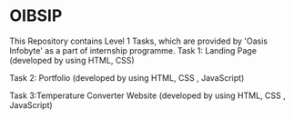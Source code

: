 # OIBSIP
This Repository contains Level 1 Tasks, which are provided by 'Oasis Infobyte' as a part of internship programme. 
Task 1: Landing Page (developed by using HTML, CSS) 

Task 2: Portfolio (developed by using HTML, CSS , JavaScript)

Task 3:Temperature Converter Website (developed by using HTML, CSS , JavaScript)
